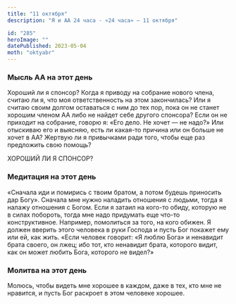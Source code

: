 ```yaml
---
title: "11 октября"
description: "Я и АА 24 часа - «24 часа» — 11 октября"

id: "285"
heroImage: ""
datePublished: 2023-05-04
moth: "oktyabr"
---
```


### Мысль АА на этот день

Хороший ли я спонсор? Когда я приводу на собрание нового члена, считаю ли я,
что моя ответственность на этом закончилась? Или я считаю своим долгом
оставаться с ним до тех пор, пока он не станет хорошим членом АА либо не
найдет себе другого спонсора? Если он не приходит на собрание, говорю я: «Его
дело. Не хочет — не надо?» Или отыскиваю его и выясняю, есть ли какая-то
причина или он больше не хочет в АА? Жертвую ли я привычками ради того, чтобы
еще раз предложить свою помощь?

ХОРОШИЙ ЛИ Я СПОНСОР?

### Медитация на этот день

«Сначала иди и помирись с твоим братом, а потом будешь приносить дар Богу».
Сначала мне нужно наладить отношения с людьми, тогда я налажу отношения с
Богом. Если я затаил на кого-то обиду, которую не в силах побороть, тогда мне
надо придумать еще что-то конструктивное. Например, помолиться за того, на
кого обижен. Я должен вверить этого человека в руки Господа и пусть Бог
покажет ему или ей, как жить. «Если человек говорит: «Я люблю Бога» и
ненавидит брата своего, он лжец; ибо тот, кто ненавидит брата, которого видит,
как он может любить Бога, которого не видел?»

### Молитва на этот день

Молюсь, чтобы видеть мне хорошее в каждом, даже в тех, кто мне не нравится, и
пусть Бог раскроет в этом человеке хорошее.
